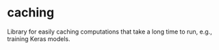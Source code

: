 # caching
Library for easily caching computations that take a long time to run, e.g., training Keras models.
